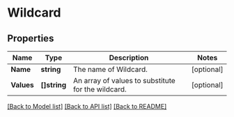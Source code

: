 # Wildcard

## Properties
Name | Type | Description | Notes
------------ | ------------- | ------------- | -------------
**Name** | **string** | The name of Wildcard. | [optional] 
**Values** | **[]string** | An array of values to substitute for the wildcard. | [optional] 

[[Back to Model list]](../README.md#documentation-for-models) [[Back to API list]](../README.md#documentation-for-api-endpoints) [[Back to README]](../README.md)


